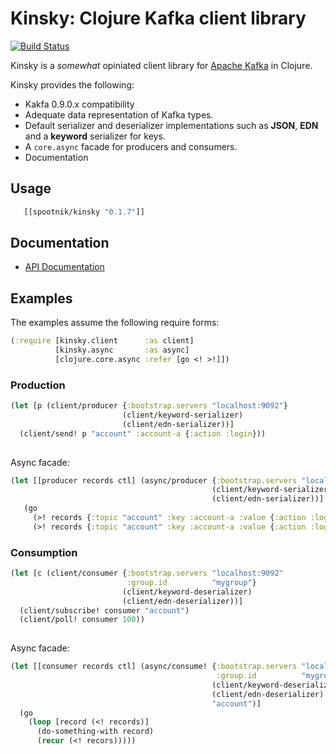 Kinsky: Clojure Kafka client library
====================================

[![Build Status](https://secure.travis-ci.org/pyr/kinsky.png)](http://travis-ci.org/pyr/kinsky)

Kinsky is a *somewhat* opiniated client library
for [Apache Kafka](http://kakfa.apache.org) in Clojure.

Kinsky provides the following:

- Kakfa 0.9.0.x compatibility
- Adequate data representation of Kafka types.
- Default serializer and deserializer implementations such as
  **JSON**, **EDN** and a **keyword** serializer for keys.
- A `core.async` facade for producers and consumers.
- Documentation

## Usage

```clojure
   [[spootnik/kinsky "0.1.7"]]
```

## Documentation

* [API Documentation](http://pyr.github.io/kinsky)

## Examples

The examples assume the following require forms:

```clojure
(:require [kinsky.client      :as client]
          [kinsky.async       :as async]
          [clojure.core.async :refer [go <! >!]])
```

### Production

```clojure
(let [p (client/producer {:bootstrap.servers "localhost:9092"}
                         (client/keyword-serializer)
                         (client/edn-serializer))]
  (client/send! p "account" :account-a {:action :login}))
 
```

Async facade:

```clojure
(let [[producer records ctl] (async/producer {:bootstrap.servers "localhost:9092"}
                                             (client/keyword-serializer)
                                             (client/edn-serializer))]
   (go
     (>! records {:topic "account" :key :account-a :value {:action :login}})
     (>! records {:topic "account" :key :account-a :value {:action :logout}})))
```

### Consumption

```clojure
(let [c (client/consumer {:bootstrap.servers "localhost:9092"
                          :group.id          "mygroup"}
                         (client/keyword-deserializer)
                         (client/edn-deserializer))]
  (client/subscribe! consumer "account")
  (client/poll! consumer 100))
 
```

Async facade:

```clojure
(let [[consumer records ctl] (async/consume! {:bootstrap.servers "localhost:9092"
                                              :group.id          "mygroup"}
                                             (client/keyword-deserializer)
                                             (client/edn-deserializer)
                                             "account")]
  (go
    (loop [record (<! records)]
      (do-something-with record)
      (recur (<! recors)))))
```


